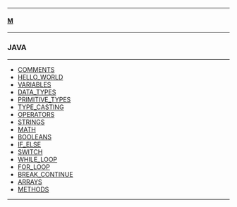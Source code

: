 
---

#### [M](https://github.com/ttltrk/TTT/blob/master/menu.md)

---

### JAVA

---

* [COMMENTS](https://github.com/ttltrk/TTT/tree/master/JV/COMMENTS/COMMENTS.md)
* [HELLO_WORLD](https://github.com/ttltrk/TTT/tree/master/JV/HELLO_WORLD/HELLO_WORLD.md)
* [VARIABLES](https://github.com/ttltrk/TTT/tree/master/JV/VARIABLES/VARIABLES.md)
* [DATA_TYPES]()
* [PRIMITIVE_TYPES](https://github.com/ttltrk/TTT/tree/master/JV/PRIMITIVE_TYPES/PRIMITIVE_TYPES.md)
* [TYPE_CASTING]()
* [OPERATORS]()
* [STRINGS]()
* [MATH]()
* [BOOLEANS]()
* [IF_ELSE]()
* [SWITCH]()
* [WHILE_LOOP]()
* [FOR_LOOP]()
* [BREAK_CONTINUE]()
* [ARRAYS]()
* [METHODS]()

---
